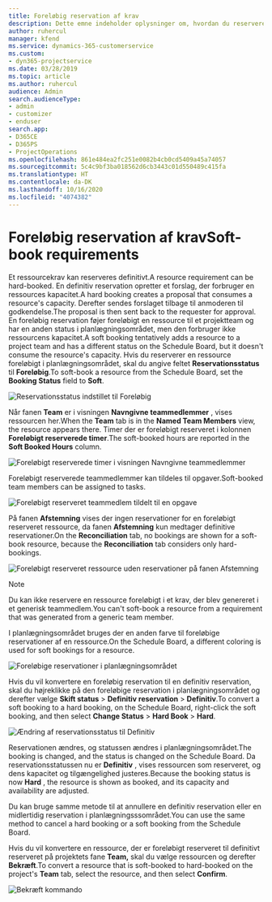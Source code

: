 ```yaml
---
title: Foreløbig reservation af krav
description: Dette emne indeholder oplysninger om, hvordan du reserverer krav foreløbigt.
author: ruhercul
manager: kfend
ms.service: dynamics-365-customerservice
ms.custom:
- dyn365-projectservice
ms.date: 03/28/2019
ms.topic: article
ms.author: ruhercul
audience: Admin
search.audienceType:
- admin
- customizer
- enduser
search.app:
- D365CE
- D365PS
- ProjectOperations
ms.openlocfilehash: 861e484ea2fc251e0082b4cb0cd5409a45a74057
ms.sourcegitcommit: 5c4c9bf3ba018562d6cb3443c01d550489c415fa
ms.translationtype: HT
ms.contentlocale: da-DK
ms.lasthandoff: 10/16/2020
ms.locfileid: "4074382"
---
```

# <a name="soft-book-requirements"></a><span data-ttu-id="b11c1-103">Foreløbig reservation af krav</span><span class="sxs-lookup"><span data-stu-id="b11c1-103">Soft-book requirements</span></span>

<span data-ttu-id="b11c1-104">Et ressourcekrav kan reserveres definitivt.</span><span class="sxs-lookup"><span data-stu-id="b11c1-104">A resource requirement can be hard-booked.</span></span> <span data-ttu-id="b11c1-105">En definitiv reservation opretter et forslag, der forbruger en ressources kapacitet.</span><span class="sxs-lookup"><span data-stu-id="b11c1-105">A hard booking creates a proposal that consumes a resource's capacity.</span></span> <span data-ttu-id="b11c1-106">Derefter sendes forslaget tilbage til anmoderen til godkendelse.</span><span class="sxs-lookup"><span data-stu-id="b11c1-106">The proposal is then sent back to the requester for approval.</span></span> <span data-ttu-id="b11c1-107">En foreløbig reservation føjer foreløbigt en ressource til et projektteam og har en anden status i planlægningsområdet, men den forbruger ikke ressourcens kapacitet.</span><span class="sxs-lookup"><span data-stu-id="b11c1-107">A soft booking tentatively adds a resource to a project team and has a different status on the Schedule Board, but it doesn't consume the resource's capacity.</span></span> <span data-ttu-id="b11c1-108">Hvis du reserverer en ressource foreløbigt i planlægningsområdet, skal du angive feltet **Reservationsstatus** til **Foreløbig**.</span><span class="sxs-lookup"><span data-stu-id="b11c1-108">To soft-book a resource from the Schedule Board, set the **Booking Status** field to **Soft**.</span></span>

![Reservationsstatus indstillet til Foreløbig](media/Resource-Management-image77.png)

<span data-ttu-id="b11c1-110">Når fanen **Team** er i visningen **Navngivne teammedlemmer** , vises ressourcen her.</span><span class="sxs-lookup"><span data-stu-id="b11c1-110">When the **Team** tab is in the **Named Team Members** view, the resource appears there.</span></span> <span data-ttu-id="b11c1-111">Timer der er foreløbigt reserveret i kolonnen **Foreløbigt reserverede timer**.</span><span class="sxs-lookup"><span data-stu-id="b11c1-111">The soft-booked hours are reported in the **Soft Booked Hours** column.</span></span>

![Foreløbigt reserverede timer i visningen Navngivne teammedlemmer](media/Resource-Management-image78.png)

<span data-ttu-id="b11c1-113">Foreløbigt reserverede teammedlemmer kan tildeles til opgaver.</span><span class="sxs-lookup"><span data-stu-id="b11c1-113">Soft-booked team members can be assigned to tasks.</span></span>

![Foreløbigt reserveret teammedlem tildelt til en opgave](media/Resource-Management-image79.png)

<span data-ttu-id="b11c1-115">På fanen **Afstemning** vises der ingen reservationer for en foreløbigt reserveret ressource, da fanen **Afstemning** kun medtager definitive reservationer.</span><span class="sxs-lookup"><span data-stu-id="b11c1-115">On the **Reconciliation** tab, no bookings are shown for a soft-book resource, because the **Reconciliation** tab considers only hard-bookings.</span></span>

![Foreløbigt reserveret ressource uden reservationer på fanen Afstemning](media/Resource-Management-image80.png)

> [!NOTE]
> <span data-ttu-id="b11c1-117">Du kan ikke reservere en ressource foreløbigt i et krav, der blev genereret i et generisk teammedlem.</span><span class="sxs-lookup"><span data-stu-id="b11c1-117">You can't soft-book a resource from a requirement that was generated from a generic team member.</span></span>

<span data-ttu-id="b11c1-118">I planlægningsområdet bruges der en anden farve til foreløbige reservationer af en ressource.</span><span class="sxs-lookup"><span data-stu-id="b11c1-118">On the Schedule Board, a different coloring is used for soft bookings for a resource.</span></span>

![Foreløbige reservationer i planlægningsområdet](media/Resource-Management-image81.png)

<span data-ttu-id="b11c1-120">Hvis du vil konvertere en foreløbig reservation til en definitiv reservation, skal du højreklikke på den foreløbige reservation i planlægningsområdet og derefter vælge **Skift status** \> **Definitiv reservation** \> **Definitiv**.</span><span class="sxs-lookup"><span data-stu-id="b11c1-120">To convert a soft booking to a hard booking, on the Schedule Board, right-click the soft booking, and then select **Change Status** \> **Hard Book** \> **Hard**.</span></span>

![Ændring af reservationsstatus til Definitiv](media/Resource-Management-image82.png)

<span data-ttu-id="b11c1-122">Reservationen ændres, og statussen ændres i planlægningsområdet.</span><span class="sxs-lookup"><span data-stu-id="b11c1-122">The booking is changed, and the status is changed on the Schedule Board.</span></span> <span data-ttu-id="b11c1-123">Da reservationsstatussen nu er **Definitiv** , vises ressourcen som reserveret, og dens kapacitet og tilgængelighed justeres.</span><span class="sxs-lookup"><span data-stu-id="b11c1-123">Because the booking status is now **Hard** , the resource is shown as booked, and its capacity and availability are adjusted.</span></span>

<span data-ttu-id="b11c1-124">Du kan bruge samme metode til at annullere en definitiv reservation eller en midlertidig reservation i planlægningsssområdet.</span><span class="sxs-lookup"><span data-stu-id="b11c1-124">You can use the same method to cancel a hard booking or a soft booking from the Schedule Board.</span></span>

<span data-ttu-id="b11c1-125">Hvis du vil konvertere en ressource, der er foreløbigt reserveret til definitivt reserveret på projektets fane **Team,** skal du vælge ressourcen og derefter **Bekræft**.</span><span class="sxs-lookup"><span data-stu-id="b11c1-125">To convert a resource that is soft-booked to hard-booked on the project's **Team** tab, select the resource, and then select **Confirm**.</span></span>

![Bekræft kommando](media/Resource-Management-image83.png)
